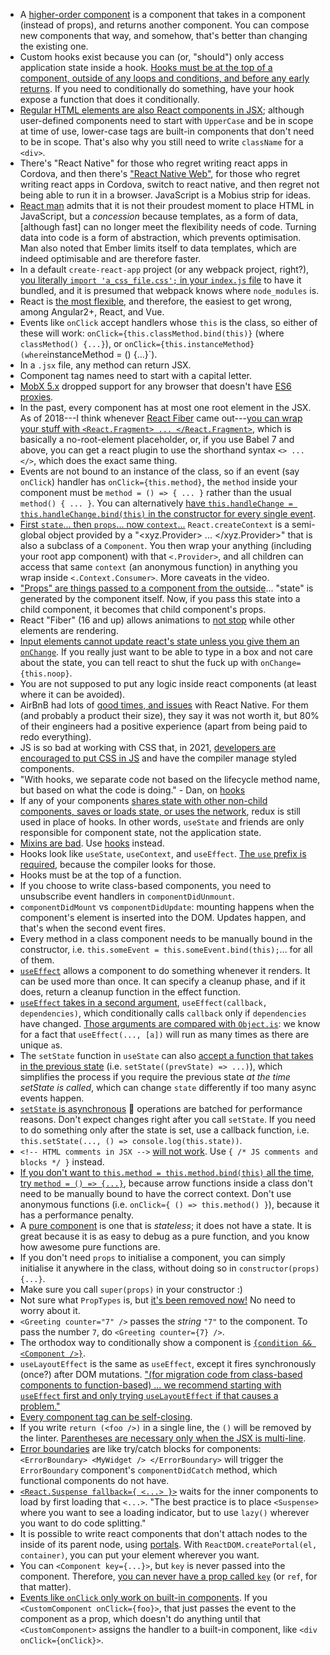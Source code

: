 - A [higher-order component](https://reactjs.org/docs/higher-order-components.html) is a component that takes in a component (instead of props), and returns another component. You can compose new components that way, and somehow, that's better than changing the existing one.
- Custom hooks exist because you can (or, "should") only access application state inside a hook. [Hooks must be at the top of a component, outside of any loops and conditions, and before any early returns](https://reactjs.org/docs/hooks-rules.html#only-call-hooks-at-the-top-level). If you need to conditionally do something, have your hook expose a function that does it conditionally.
- [Regular HTML elements are also React components in JSX](https://reactjs.org/docs/jsx-in-depth.html#user-defined-components-must-be-capitalized); although user-defined components need to start with `UpperCase` and be in scope at time of use, lower-case tags are built-in components that don't need to be in scope. That's also why you still need to write `className` for a `<div>`.
- There's "React Native" for those who regret writing react apps in Cordova, and then there's ["React Native Web"](https://github.com/necolas/react-native-web), for those who regret writing react apps in Cordova, switch to react native, and then regret not being able to run it in a browser. JavaScript is a Mobius strip for ideas.
- [React man](https://youtu.be/mVVNJKv9esE?t=20m54s) admits that it is not their proudest moment to place HTML in JavaScript, but a _concession_ because templates, as a form of data, [although fast] can no longer meet the flexibility needs of code. Turning data into code is a form of abstraction, which prevents optimisation. Man also noted that Ember limits itself to data templates, which are indeed optimisable and are therefore faster.
- In a default `create-react-app` project (or any webpack project, right?), [you literally `import 'a_css_file.css';` in your `index.js` file](https://github.com/reactstrap/reactstrap) to have it bundled, and it is presumed that webpack knows where `node_modules` is.
- React is [the most flexible](https://medium.com/@TechMagic/reactjs-vs-angular5-vs-vue-js-what-to-choose-in-2018-b91e028fa91d), and therefore, the easiest to get wrong, among Angular2+, React, and Vue.
- Events like `onClick` accept handlers whose `this` is the class, so either of these will work: `onClick={this.classMethod.bind(this)}` (where `classMethod() {...}`), or `onClick={this.instanceMethod} (where`instanceMethod = () {...}`).
- In a `.jsx` file, any method can return JSX.
- Component tag names need to start with a capital letter.
- [MobX 5.x](https://github.com/mobxjs/mobx#browser-support) dropped support for any browser that doesn't have [ES6 proxies](https://caniuse.com/#search=proxy).
- In the past, every component has at most one root element in the JSX. As of 2018---I think whenever [React Fiber](https://reactjs.org/blog/2017/09/26/react-v16.0.html) came out---[you can wrap your stuff with `<React.Fragment> ... </React.Fragment>`](https://www.youtube.com/watch?v=oZbTqEmQpDo), which is basically a no-root-element placeholder, or, if you use Babel 7 and above, you can get a react plugin to use the shorthand syntax `<> ... </>`, which does the exact same thing.
- Events are not bound to an instance of the class, so if an event (say `onClick`) handler has `onClick={this.method}`, the `method` inside your component must be `method = () => { ... }` rather than the usual `method() { ... }`. You can alternatively [have `this.handleChange = this.handleChange.bind(this)` in the constructor for every single event](https://www.valentinog.com/blog/babel/).
- [First `state`... then `props`... now `context`...](https://www.youtube.com/watch?v=XLJN4JfniH4) `React.createContext` is a semi-global object provided by a "<xyz.Provider> ... </xyz.Provider>" that is also a subclass of a `Component`. You then wrap your anything (including your root app component) with that `<.Provider>`, and all children can access that same `context` (an anonymous function) in anything you wrap inside `<.Context.Consumer>`. More caveats in the video.
- ["Props" are things passed to a component from the outside](https://user3141592.medium.com/react-gotchas-and-best-practices-2d47fd67dd22)... "state" is generated by the component itself. Now, if you pass this state into a child component, it becomes that child component's props.
- React "Fiber" (16 and up) allows animations to [not stop](https://build-mbfootjxoo.now.sh/) while other elements are rendering.
- [Input elements cannot update react's state unless you give them an `onChange`](https://reactjs.org/docs/forms.html#why-textarea-value). If you really just want to be able to type in a box and not care about the state, you can tell react to shut the fuck up with `onChange={this.noop}`.
- You are not supposed to put any logic inside react components (at least where it can be avoided).
- AirBnB had lots of [good times, and issues](https://medium.com/airbnb-engineering/react-native-at-airbnb-the-technology-dafd0b43838) with React Native. For them (and probably a product their size), they say it was not worth it, but 80% of their engineers had a positive experience (apart from being paid to redo everything).
- JS is so bad at working with CSS that, in 2021, [developers are encouraged to put CSS in JS](https://rencybeth.medium.com/top-8-reactjs-best-practices-to-follow-in-the-year-2021-4abd41618ea4) and have the compiler manage styled components.
- "With hooks, we separate code not based on the lifecycle method name, but based on what the code is doing." - Dan, on [hooks](https://www.youtube.com/watch?v=dpw9EHDh2bM&t=2657s)
- If any of your components [shares state with other non-child components, saves or loads state, or uses the network](https://medium.com/javascript-scene/do-react-hooks-replace-redux-210bab340672), redux is still used in place of hooks. In other words, `useState` and friends are only responsible for component state, not the application state.
- [Mixins are bad](https://reactjs.org/blog/2016/07/13/mixins-considered-harmful.html). Use [hooks](https://beta.reactjs.org/) instead.
- Hooks look like `useState`, `useContext`, and `useEffect`. [The `use` prefix is required](https://beta.reactjs.org/learn/state-a-components-memory#meet-your-first-hook), because the compiler looks for those.
- Hooks must be at the top of a function.
- If you choose to write class-based components, you need to unsubscribe event handlers in `componentDidUnmount`.
- `componentDidMount` vs `componentDidUpdate`: mounting happens when the component's element is inserted into the DOM. Updates happen, and that's when the second event fires.
- Every method in a class component needs to be manually bound in the constructor, i.e. `this.someEvent = this.someEvent.bind(this);`... for all of them.
- [`useEffect`](https://reactjs.org/docs/hooks-reference.html#useeffect) allows a component to do something whenever it renders. It can be used more than once. It can specify a cleanup phase, and if it does, return a cleanup function in the effect function.
- [`useEffect` takes in a second argument](https://dmitripavlutin.com/react-useeffect-explanation/), `useEffect(callback, dependencies)`, which conditionally calls `callback` only if `dependencies` have changed. [Those arguments are compared with `Object.is`](https://labs.factorialhr.com/posts/hooks-considered-harmful): we know for a fact that `useEffect(..., [a])` will run as many times as there are unique `a`s.
- The `setState` function in `useState` can also [accept a function that takes in the previous state](https://medium.com/@wisecobbler/using-a-function-in-setstate-instead-of-an-object-1f5cfd6e55d1) (i.e. `setState((prevState) => ...)`), which simplifies the process if you require the previous state *at the time setState is called*, which can change `state` differently if too many async events happen.
- [`setState` is asynchronous](https://stackoverflow.com/questions/36085726/why-is-setstate-in-reactjs-async-instead-of-sync) 🤨 operations are batched for performance reasons. Don't expect changes right after you call `setState`. If you need to do something only after the state is set, use a callback function, i.e. `this.setState(..., () => console.log(this.state))`.
- `<!-- HTML comments in JSX -->` [will not work](https://www.geeksforgeeks.org/how-to-write-comments-in-reactjs/). Use `{ /* JS comments and blocks */ }` instead.
- [If you don't want to `this.method = this.method.bind(this)` all the time, try `method = () => {...}`](https://user3141592.medium.com/react-gotchas-and-best-practices-2d47fd67dd22), because arrow functions inside a class don't need to be manually bound to have the correct context. Don't use anonymous functions (i.e. `onClick={ () => this.method() }`), because it has a performance penalty.
- A [pure component](https://blog.logrocket.com/react-pure-components-functional/) is one that is *stateless*; it does not have a state. It is great because it is as easy to debug as a pure function, and you know how awesome pure functions are.
- If you don't need `props` to initialise a component, you can simply initialise it anywhere in the class, without doing so in `constructor(props) {...}`.
- Make sure you call `super(props)` in your constructor :)
- Not sure what `PropTypes` is, but [it's been removed now!](https://jscomplete.com/learn/react-beyond-basics/react-cfp) No need to worry about it.
- `<Greeting counter="7" />` passes the *string* `"7"` to the component. To pass the number `7`, do `<Greeting counter={7} />`.
- The orthodox way to conditionally show a component is [`{condition && <Component />}`](https://reactjs.org/docs/conditional-rendering.html).
- `useLayoutEffect` is the same as `useEffect`, except it fires synchronously (once?) after DOM mutations. ["(for migration code from class-based components to function-based) ... we recommend starting with `useEffect` first and only trying `useLayoutEffect` if that causes a problem."](https://reactjs.org/docs/hooks-reference.html#uselayouteffect)
- [Every component tag can be self-closing](https://react-cn.github.io/react/tips/self-closing-tag.html).
- If you write `return (<foo />)` in a single line, the `()` will be removed by the linter. [Parentheses are necessary only when the JSX is multi-line](https://javascript.plainenglish.io/curly-braces-versus-parenthesis-in-reactjs-4d3ffd33128f).
- [Error boundaries](https://reactjs.org/docs/error-boundaries.html#introducing-error-boundaries) are like try/catch blocks for components: `<ErrorBoundary> <MyWidget /> </ErrorBoundary>` will trigger the `ErrorBoundary` component's `componentDidCatch` method, which functional components do not have.
- [`<React.Suspense fallback={ <...> }>`](https://reactjs.org/docs/react-api.html#reactsuspense) waits for the inner components to load by first loading that `<...>`. "The best practice is to place `<Suspense>` where you want to see a loading indicator, but to use `lazy()` wherever you want to do code splitting."
- It is possible to write react components that don't attach nodes to the inside of its parent node, using [portals](https://reactjs.org/docs/portals.html). With `ReactDOM.createPortal(el, container)`, you can put your element wherever you want.
- You can `<Component key={...}>`, but `key` is never passed into the component. Therefore, [you can never have a prop called `key`](https://reactjs.org/warnings/special-props.html) (or `ref`, for that matter).
- [Events like `onClick` only work on built-in components](https://stackoverflow.com/a/28272148). If you `<CustomComponent onClick={foo}>`, that just passes the event to the component as a prop, which doesn't do anything until that `<CustomComponent>` assigns the handler to a built-in component, like `<div onClick={onClick}>`.
